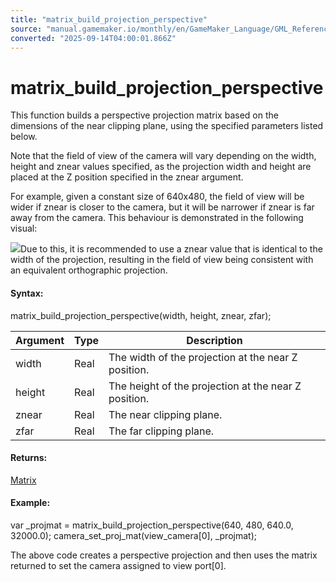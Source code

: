 ```yaml
---
title: "matrix_build_projection_perspective"
source: "manual.gamemaker.io/monthly/en/GameMaker_Language/GML_Reference/Maths_And_Numbers/Matrix_Functions/matrix_build_projection_perspective.htm"
converted: "2025-09-14T04:00:01.866Z"
---
```


# matrix\_build\_projection\_perspective

This function builds a perspective projection matrix based on the dimensions of the near clipping plane, using the specified parameters listed below.

Note that the field of view of the camera will vary depending on the width, height and znear values specified, as the projection width and height are placed at the Z position specified in the znear argument.

For example, given a constant size of 640x480, the field of view will be wider if znear is closer to the camera, but it will be narrower if znear is far away from the camera. This behaviour is demonstrated in the following visual:

![](../../../../assets/Images/Scripting_Reference/GML/Reference/Maths/matrix_perspective_znear_dimensions.png)Due to this, it is recommended to use a znear value that is identical to the width of the projection, resulting in the field of view being consistent with an equivalent orthographic projection.

#### Syntax:

matrix\_build\_projection\_perspective(width, height, znear, zfar);

| Argument | Type | Description |
| --- | --- | --- |
| width | Real | The width of the projection at the near Z position. |
| height | Real | The height of the projection at the near Z position. |
| znear | Real | The near clipping plane. |
| zfar | Real | The far clipping plane. |

#### Returns:

[Matrix](Matrix_Functions.md)

#### Example:

var \_projmat = matrix\_build\_projection\_perspective(640, 480, 640.0, 32000.0);
camera\_set\_proj\_mat(view\_camera\[0\], \_projmat);

The above code creates a perspective projection and then uses the matrix returned to set the camera assigned to view port\[0\].